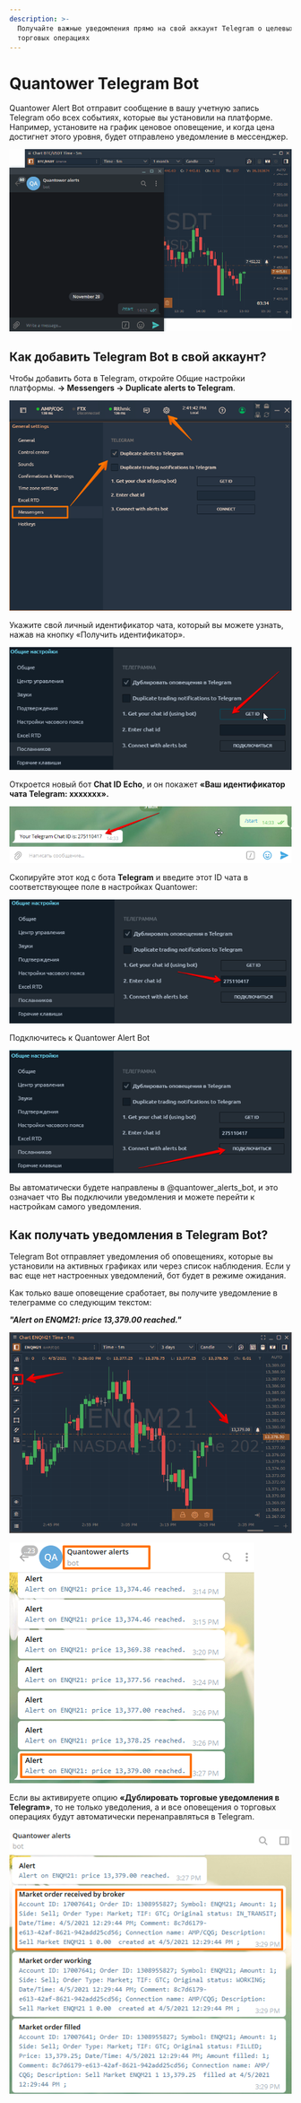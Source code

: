 ```yaml
---
description: >-
  Получайте важные уведомления прямо на свой аккаунт Telegram о целевых ценах и
  торговых операциях
---
```


# Quantower Telegram Bot

Quantower Alert Bot отправит сообщение в вашу учетную запись Telegram обо всех событиях, которые вы установили на платформе. Например, установите на график ценовое оповещение, и когда цена достигнет этого уровня, будет отправлено уведомление в мессенджер.

![](../.gitbook/assets/telegram-alerts.gif)

## Как добавить Telegram Bot в свой аккаунт?

Чтобы добавить бота в Telegram, откройте Общие настройки платформы. **-&gt; Messengers -&gt; Duplicate alerts to Telegram**.

![&#x41E;&#x442;&#x43A;&#x440;&#x43E;&#x439;&#x442;&#x435; &#x41E;&#x431;&#x449;&#x438;&#x435; &#x43D;&#x430;&#x441;&#x442;&#x440;&#x43E;&#x439;&#x43A;&#x438; &#x434;&#x43B;&#x44F; &#x434;&#x43E;&#x431;&#x430;&#x432;&#x43B;&#x435;&#x43D;&#x438;&#x44F; &#x431;&#x43E;&#x442;&#x430; Telegram Quantower](../.gitbook/assets/image%20%28171%29.png)

Укажите свой личный идентификатор чата, который вы можете узнать, нажав на кнопку «Получить идентификатор». 

![](../.gitbook/assets/aidi.png)

Откроется новый бот **Chat ID Echo**, и он покажет **«Ваш идентификатор чата Telegram: xxxxxxx».** 

![](../.gitbook/assets/bot-aidi.png)

Скопируйте этот код с бота **Telegram** и введите этот ID чата в соответствующее поле в настройках Quantower:

![](../.gitbook/assets/vvesti-kod.png)

Подключитесь к Quantower Alert Bot

![](../.gitbook/assets/podklyuchitsya.png)

Вы автоматически будете направлены в @quantower\_alerts\_bot, и это означает что Вы подключили уведомления и можете перейти к настройкам самого уведомления.

## Как получать уведомления в Telegram Bot?

Telegram Bot отправляет уведомления об оповещениях, которые вы установили на активных графиках или через список наблюдения. Если у вас еще нет настроенных уведомлений, бот будет в режиме ожидания.

Как только ваше оповещение сработает, вы получите уведомление в телеграмме со следующим текстом:

_**"Alert on ENQM21: price 13,379.00 reached."**_

![](../.gitbook/assets/image%20%28173%29.png)

![](../.gitbook/assets/image%20%28172%29.png)

Если вы активируете опцию **«Дублировать торговые уведомления в Telegram»**, то не только уведоления, а и все оповещения о торговых операциях будут автоматически перенаправляться в Telegram.

![&#x414;&#x443;&#x431;&#x43B;&#x438;&#x440;&#x443;&#x44E;&#x449;&#x438;&#x435; &#x442;&#x43E;&#x440;&#x433;&#x43E;&#x432;&#x44B;&#x435; &#x443;&#x432;&#x435;&#x434;&#x43E;&#x43C;&#x43B;&#x435;&#x43D;&#x438;&#x44F; &#x432; Telegram &#x441; &#x43F;&#x43E;&#x43C;&#x43E;&#x449;&#x44C;&#x44E; Quantower Bot](../.gitbook/assets/image%20%28169%29.png)

